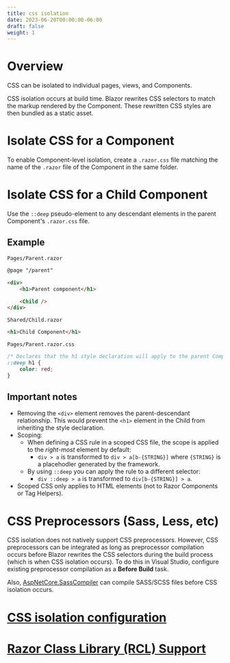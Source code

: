```yaml
---
title: css isolation
date: 2023-06-20T00:00:00-06:00
draft: false
weight: 1
---
```


# Overview
CSS can be isolated to individual pages, views, and Components.  

CSS isolation occurs at build time.  Blazor rewrites CSS selectors to match the markup rendered by the Component.  These rewritten CSS styles are then bundled as a static asset.

# Isolate CSS for a Component
To enable Component-level isolation, create a `.razor.css` file matching the name of the `.razor` file of the Component in the same folder.

# Isolate CSS for a Child Component
Use the `::deep` pseudo-element to any descendant elements in the parent Component's `.razor.css` file.

## Example
`Pages/Parent.razor`
```html
@page "/parent"

<div>
    <h1>Parent component</h1>

    <Child />
</div>
```

`Shared/Child.razor`
```html
<h1>Child Component</h1>
```

`Pages/Parent.razor.css`
```css
/* Declares that the h1 style declaration will apply to the parent Component and its children: */
::deep h1 { 
    color: red;
}
```

## Important notes
- Removing the `<div>` element removes the parent-descendant relationship.  This would prevent the `<h1>` element in the Child from inheriting the style declaration.
- Scoping:
  - When defining a CSS rule in a scoped CSS file, the scope is applied to the *right-most* element by default: 
    - `div > a` is transformed to `div > a[b-{STRING}]` where `{STRING}` is a placehodler generated by the framework.
  - By using `::deep` you can apply the rule to a different selector:
    - `div ::deep > a` is transformed to `div[b-{STRING}] > a`.
- Scoped CSS only applies to HTML elements (not to Razor Components or Tag Helpers).

# CSS Preprocessors (Sass, Less, etc)
CSS isolation does not natively support CSS preprocessors.  However, CSS preprocessors can be integrated as long as preprocessor compilation occurs before Blazor rewrites the CSS selectors during the build process (which is when CSS isolation occurs).  To do this in Visual Studio, configure existing preprocessor compilation as a **Before Build** task.  

Also, [AspNetCore.SassCompiler](https://www.nuget.org/packages/AspNetCore.SassCompiler#readme-body-tabz) can compile SASS/SCSS files before CSS isolation occurs.

# [CSS isolation configuration](https://learn.microsoft.com/en-us/aspnet/core/blazor/components/css-isolation?view=aspnetcore-7.0#css-isolation-configuration)

# [Razor Class Library (RCL) Support](https://learn.microsoft.com/en-us/aspnet/core/blazor/components/css-isolation?view=aspnetcore-7.0#razor-class-library-rcl-support)
